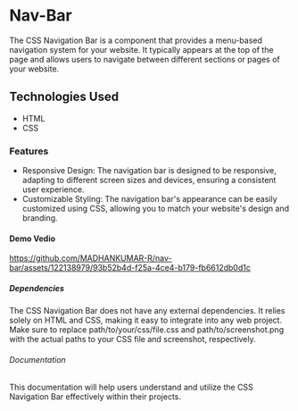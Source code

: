 # Nav-Bar
The CSS Navigation Bar is a component that provides a menu-based navigation system for your website. It typically appears at the top of the page and allows users to navigate between different sections or pages of your website.
## Technologies Used
- HTML
- CSS
### Features
- Responsive Design: The navigation bar is designed to be responsive, adapting to different screen sizes and devices, ensuring a consistent user experience.
- Customizable Styling: The navigation bar's appearance can be easily customized using CSS, allowing you to match your website's design and branding.
#### Demo Vedio
https://github.com/MADHANKUMAR-R/nav-bar/assets/122138979/93b52b4d-f25a-4ce4-b179-fb6612db0d1c
##### Dependencies
The CSS Navigation Bar does not have any external dependencies. It relies solely on HTML and CSS, making it easy to integrate into any web project.
Make sure to replace path/to/your/css/file.css and path/to/screenshot.png with the actual paths to your CSS file and screenshot, respectively.
###### Documentation
This documentation will help users understand and utilize the CSS Navigation Bar effectively within their projects.
